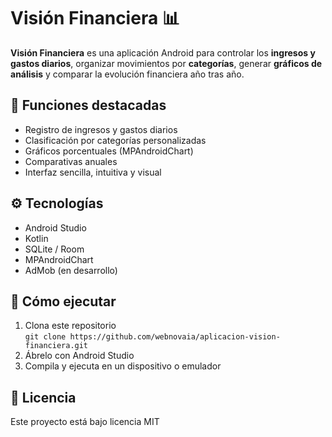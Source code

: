 # Visión Financiera 📊

**Visión Financiera** es una aplicación Android para controlar los **ingresos y gastos diarios**, organizar movimientos por **categorías**, generar **gráficos de análisis** y comparar la evolución financiera año tras año.

## 🧩 Funciones destacadas

- Registro de ingresos y gastos diarios
- Clasificación por categorías personalizadas
- Gráficos porcentuales (MPAndroidChart)
- Comparativas anuales
- Interfaz sencilla, intuitiva y visual

## ⚙️ Tecnologías

- Android Studio
- Kotlin
- SQLite / Room
- MPAndroidChart
- AdMob (en desarrollo)

## 🚀 Cómo ejecutar

1. Clona este repositorio  
   `git clone https://github.com/webnovaia/aplicacion-vision-financiera.git`
2. Ábrelo con Android Studio
3. Compila y ejecuta en un dispositivo o emulador

## 📄 Licencia

Este proyecto está bajo licencia MIT
